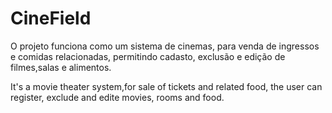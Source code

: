 # CineField

O projeto funciona como um sistema de cinemas, para venda de ingressos e comidas relacionadas, 
permitindo cadasto, exclusão e edição de filmes,salas e alimentos.

It's a movie theater system,for sale of tickets and related food, the user can register, 
exclude and edite movies, rooms and food.
